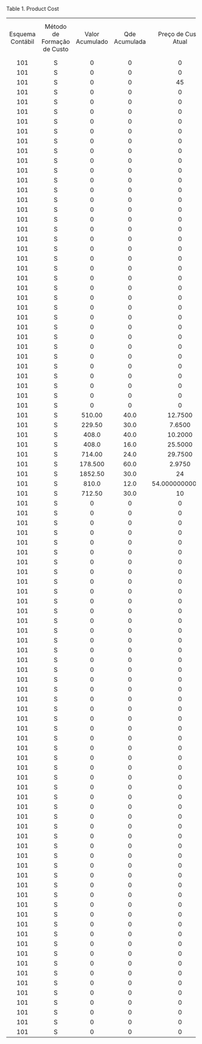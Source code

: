 <div id="d416994e1" class="table">

<div class="table-title">

Table 1. Product
Cost

</div>

<div class="table-contents">

|                  |                             |                 |               |                      |                                      |                  |           |                       |                                |                 |                                    |                   |               |         |             |            |
| :--------------: | :-------------------------: | :-------------: | :-----------: | :------------------: | :----------------------------------: | :--------------: | :-------: | :-------------------: | :----------------------------: | :-------------: | :--------------------------------: | :---------------: | :-----------: | :-----: | :---------: | :--------: |
| Esquema Contábil | Método de Formação de Custo | Valor Acumulado | Qde Acumulada | Preço de Custo Atual | Preços de Custos do Mais Baixo Nível | Quantidade Atual | Descrição | Preço de Custo Futuro | Custo Futuro Preço Baixo Nível | Custo Congelado | Instância do Conjunto de Atributos | Elemento de Custo | Tipo de Custo | Produto | Porcentagem | Processado |
|       101        |              S              |        0        |       0       |          0           |                  0                   |        0         |           |           0           |                                |      false      |                 0                  |        100        |      100      |   146   |      0      |   false    |
|       101        |              S              |        0        |       0       |          0           |                  0                   |        0         |           |           0           |                                |      false      |                 0                  |        100        |      100      |   122   |      0      |   false    |
|       101        |              S              |        0        |       0       |          45          |                  0                   |        0         |           |           0           |                                |      false      |                 0                  |        100        |      100      |   126   |      0      |   false    |
|       101        |              S              |        0        |       0       |          0           |                  0                   |        0         |           |           0           |                                |      false      |                 0                  |        100        |      100      |   131   |      0      |   false    |
|       101        |              S              |        0        |       0       |          0           |                  0                   |        0         |           |           0           |                                |      false      |                 0                  |        100        |      100      |   132   |      0      |   false    |
|       101        |              S              |        0        |       0       |          0           |                  0                   |        0         |           |           0           |                                |      false      |                 0                  |        100        |      100      |   147   |      0      |   false    |
|       101        |              S              |        0        |       0       |          0           |                  0                   |        0         |           |           0           |                                |      false      |                 0                  |        100        |      100      |   148   |      0      |   false    |
|       101        |              S              |        0        |       0       |          0           |                  0                   |        0         |           |           0           |                                |      false      |                 0                  |        100        |      100      |  50004  |      0      |   false    |
|       101        |              S              |        0        |       0       |          0           |                  0                   |        0         |           |           0           |                                |      false      |                 0                  |        100        |      100      |  50005  |      0      |   false    |
|       101        |              S              |        0        |       0       |          0           |                  0                   |        0         |           |           0           |                                |      false      |                 0                  |        100        |      100      |  50002  |      0      |   false    |
|       101        |              S              |        0        |       0       |          0           |                  0                   |        0         |           |           0           |                                |      false      |                 0                  |        100        |      100      |  50000  |      0      |   false    |
|       101        |              S              |        0        |       0       |          0           |                  0                   |        0         |           |           0           |                                |      false      |                 0                  |        100        |      100      |  50001  |      0      |   false    |
|       101        |              S              |        0        |       0       |          0           |                  0                   |        0         |           |           0           |                                |      false      |                 0                  |        100        |      100      |  50016  |      0      |   false    |
|       101        |              S              |        0        |       0       |          0           |                  0                   |        0         |           |           0           |                                |      false      |                 0                  |        100        |      100      |  50010  |      0      |   false    |
|       101        |              S              |        0        |       0       |          0           |                  0                   |        0         |           |           0           |                                |      false      |                 0                  |        100        |      100      |  50012  |      0      |   false    |
|       101        |              S              |        0        |       0       |          0           |                  0                   |        0         |           |           0           |                                |      false      |                 0                  |        100        |      100      |  50017  |      0      |   false    |
|       101        |              S              |        0        |       0       |          0           |                  0                   |        0         |           |           0           |                                |      false      |                 0                  |        100        |      100      |  50015  |      0      |   false    |
|       101        |              S              |        0        |       0       |          0           |                  0                   |        0         |           |           0           |                                |      false      |                 0                  |        100        |      100      |  50008  |      0      |   false    |
|       101        |              S              |        0        |       0       |          0           |                  0                   |        0         |           |           0           |                                |      false      |                 0                  |        100        |      100      |  50013  |      0      |   false    |
|       101        |              S              |        0        |       0       |          0           |                  0                   |        0         |           |           0           |                                |      false      |                 0                  |        100        |      100      |  50024  |      0      |   false    |
|       101        |              S              |        0        |       0       |          0           |                  0                   |        0         |           |           0           |                                |      false      |                 0                  |        100        |      100      |  50018  |      0      |   false    |
|       101        |              S              |        0        |       0       |          0           |                  0                   |        0         |           |           0           |                                |      false      |                 0                  |        100        |      100      |  50020  |      0      |   false    |
|       101        |              S              |        0        |       0       |          0           |                  0                   |        0         |           |           0           |                                |      false      |                 0                  |        100        |      100      |  50021  |      0      |   false    |
|       101        |              S              |        0        |       0       |          0           |                  0                   |        0         |           |           0           |                                |      false      |                 0                  |        100        |      100      |  50022  |      0      |   false    |
|       101        |              S              |        0        |       0       |          0           |                  0                   |        0         |           |           0           |                                |      false      |                 0                  |        100        |      100      |  50023  |      0      |   false    |
|       101        |              S              |        0        |       0       |          0           |                  0                   |        0         |           |           0           |                                |      false      |                 0                  |        100        |      100      |  50026  |      0      |   false    |
|       101        |              S              |        0        |       0       |          0           |                  0                   |        0         |           |           0           |                                |      false      |                 0                  |        100        |      100      |  50027  |      0      |   false    |
|       101        |              S              |        0        |       0       |          0           |                  0                   |        0         |           |           0           |                                |      false      |                 0                  |        105        |      100      |  50007  |      0      |   false    |
|       101        |              S              |        0        |       0       |          0           |     125.560000000000000000000000     |        0         |           |           0           |                                |      false      |                 0                  |        100        |      100      |   145   |      0      |   false    |
|       101        |              S              |        0        |       0       |          0           |                  0                   |        0         |           |           0           |                                |      false      |                 0                  |        105        |      100      |  50004  |      0      |   false    |
|       101        |              S              |        0        |       0       |          0           |                  0                   |        0         |           |           0           |                                |      false      |                 0                  |        105        |      100      |  50005  |      0      |   false    |
|       101        |              S              |        0        |       0       |          0           |                  0                   |        0         |           |           0           |                                |      false      |                 0                  |        105        |      100      |  50002  |      0      |   false    |
|       101        |              S              |        0        |       0       |          0           |                  0                   |        0         |           |           0           |                                |      false      |                 0                  |        105        |      100      |  50000  |      0      |   false    |
|       101        |              S              |        0        |       0       |          0           |                  0                   |        0         |           |           0           |                                |      false      |                 0                  |        105        |      100      |  50003  |      0      |   false    |
|       101        |              S              |        0        |       0       |          0           |                  0                   |        0         |           |           0           |                                |      false      |                 0                  |        105        |      100      |  50001  |      0      |   false    |
|       101        |              S              |        0        |       0       |          0           |                  0                   |        0         |           |           0           |                                |      false      |                 0                  |        105        |      100      |   123   |      0      |   false    |
|       101        |              S              |     510.00      |     40.0      |       12.7500        |                  0                   |       40.0       |           |           0           |                                |      false      |                 0                  |        100        |      100      |   138   |      0      |   false    |
|       101        |              S              |     229.50      |     30.0      |        7.6500        |                  0                   |       30.0       |           |           0           |                                |      false      |                 0                  |        100        |      100      |   139   |      0      |   false    |
|       101        |              S              |      408.0      |     40.0      |       10.2000        |                  0                   |       40.0       |           |           0           |                                |      false      |                 0                  |        100        |      100      |   140   |      0      |   false    |
|       101        |              S              |      408.0      |     16.0      |       25.5000        |                  0                   |       16.0       |           |           0           |                                |      false      |                 0                  |        100        |      100      |   143   |      0      |   false    |
|       101        |              S              |     714.00      |     24.0      |       29.7500        |                  0                   |       24.0       |           |           0           |                                |      false      |                 0                  |        100        |      100      |   144   |      0      |   false    |
|       101        |              S              |     178.500     |     60.0      |        2.9750        |                  0                   |       60.0       |           |           0           |                                |      false      |                 0                  |        100        |      100      |   142   |      0      |   false    |
|       101        |              S              |     1852.50     |     30.0      |          24          |                  0                   |       30.0       |           |           0           |                                |      false      |                 0                  |        100        |      100      |   123   |      0      |   false    |
|       101        |              S              |      810.0      |     12.0      |   54.000000000000    |                  0                   |       12.0       |           |           0           |                                |      false      |                 0                  |        100        |      100      |   134   |      0      |   false    |
|       101        |              S              |     712.50      |     30.0      |          10          |                  0                   |       20.0       |           |           0           |                                |      false      |                 0                  |        100        |      100      |   128   |      0      |   false    |
|       101        |              S              |        0        |       0       |          0           |                  0                   |        0         |           |           0           |                                |      false      |                 0                  |        105        |      100      |   124   |      0      |   false    |
|       101        |              S              |        0        |       0       |          0           |                  0                   |        0         |           |           0           |                                |      false      |                 0                  |        105        |      100      |   125   |      0      |   false    |
|       101        |              S              |        0        |       0       |          0           |                  0                   |        0         |           |           0           |                                |      false      |                 0                  |        105        |      100      |   126   |      0      |   false    |
|       101        |              S              |        0        |       0       |          0           |                  0                   |        0         |           |           0           |                                |      false      |                 0                  |        105        |      100      |   128   |      0      |   false    |
|       101        |              S              |        0        |       0       |          0           |                  0                   |        0         |           |           0           |                                |      false      |                 0                  |        105        |      100      |   129   |      0      |   false    |
|       101        |              S              |        0        |       0       |          0           |                  0                   |        0         |           |           0           |                                |      false      |                 0                  |        105        |      100      |   130   |      0      |   false    |
|       101        |              S              |        0        |       0       |          0           |                  0                   |        0         |           |           0           |                                |      false      |                 0                  |        105        |      100      |   132   |      0      |   false    |
|       101        |              S              |        0        |       0       |          0           |                  0                   |        0         |           |           0           |                                |      false      |                 0                  |        105        |      100      |   135   |      0      |   false    |
|       101        |              S              |        0        |       0       |          0           |                  0                   |        0         |           |           0           |                                |      false      |                 0                  |        105        |      100      |   138   |      0      |   false    |
|       101        |              S              |        0        |       0       |          0           |                  0                   |        0         |           |           0           |                                |      false      |                 0                  |        105        |      100      |   139   |      0      |   false    |
|       101        |              S              |        0        |       0       |          0           |                  0                   |        0         |           |           0           |                                |      false      |                 0                  |        105        |      100      |   141   |      0      |   false    |
|       101        |              S              |        0        |       0       |          0           |                  0                   |        0         |           |           0           |                                |      false      |                 0                  |        105        |      100      |   142   |      0      |   false    |
|       101        |              S              |        0        |       0       |          0           |                  0                   |        0         |           |           0           |                                |      false      |                 0                  |        105        |      100      |   143   |      0      |   false    |
|       101        |              S              |        0        |       0       |          0           |                  0                   |        0         |           |           0           |                                |      false      |                 0                  |        105        |      100      |   133   |      0      |   false    |
|       101        |              S              |        0        |       0       |          0           |                  0                   |        0         |           |           0           |                                |      false      |                 0                  |        105        |      100      |   146   |      0      |   false    |
|       101        |              S              |        0        |       0       |          0           |                  0                   |        0         |           |           0           |                                |      false      |                 0                  |        105        |      100      |   147   |      0      |   false    |
|       101        |              S              |        0        |       0       |          0           |                  0                   |        0         |           |           0           |                                |      false      |                 0                  |        105        |      100      |   148   |      0      |   false    |
|       101        |              S              |        0        |       0       |          0           |                  0                   |        0         |           |           0           |                                |      false      |                 0                  |        105        |      100      |  50016  |      0      |   false    |
|       101        |              S              |        0        |       0       |          0           |                  0                   |        0         |           |           0           |                                |      false      |                 0                  |        105        |      100      |  50010  |      0      |   false    |
|       101        |              S              |        0        |       0       |          0           |                  0                   |        0         |           |           0           |                                |      false      |                 0                  |        105        |      100      |  50009  |      0      |   false    |
|       101        |              S              |        0        |       0       |          0           |                  0                   |        0         |           |           0           |                                |      false      |                 0                  |        105        |      100      |  50017  |      0      |   false    |
|       101        |              S              |        0        |       0       |          0           |                  0                   |        0         |           |           0           |                                |      false      |                 0                  |        105        |      100      |  50015  |      0      |   false    |
|       101        |              S              |        0        |       0       |          0           |                  0                   |        0         |           |           0           |                                |      false      |                 0                  |        105        |      100      |  50008  |      0      |   false    |
|       101        |              S              |        0        |       0       |          0           |                  0                   |        0         |           |           0           |                                |      false      |                 0                  |        105        |      100      |  50014  |      0      |   false    |
|       101        |              S              |        0        |       0       |          0           |                  0                   |        0         |           |           0           |                                |      false      |                 0                  |        105        |      100      |  50013  |      0      |   false    |
|       101        |              S              |        0        |       0       |          0           |                  0                   |        0         |           |           0           |                                |      false      |                 0                  |        105        |      100      |  50024  |      0      |   false    |
|       101        |              S              |        0        |       0       |          0           |                  0                   |        0         |           |           0           |                                |      false      |                 0                  |        105        |      100      |  50018  |      0      |   false    |
|       101        |              S              |        0        |       0       |          0           |                  0                   |        0         |           |           0           |                                |      false      |                 0                  |        105        |      100      |  50020  |      0      |   false    |
|       101        |              S              |        0        |       0       |          0           |                  0                   |        0         |           |           0           |                                |      false      |                 0                  |        105        |      100      |  50021  |      0      |   false    |
|       101        |              S              |        0        |       0       |          0           |                  0                   |        0         |           |           0           |                                |      false      |                 0                  |        105        |      100      |  50022  |      0      |   false    |
|       101        |              S              |        0        |       0       |          0           |                  0                   |        0         |           |           0           |                                |      false      |                 0                  |        105        |      100      |  50023  |      0      |   false    |
|       101        |              S              |        0        |       0       |          0           |                  0                   |        0         |           |           0           |                                |      false      |                 0                  |        105        |      100      |  50027  |      0      |   false    |
|       101        |              S              |        0        |       0       |          0           |                  0                   |        0         |           |           0           |                                |      false      |                 0                  |       50000       |      100      |  50007  |      0      |   false    |
|       101        |              S              |        0        |       0       |          0           |                  0                   |        0         |           |           0           |                                |      false      |                 0                  |       50000       |      100      |   134   |      0      |   false    |
|       101        |              S              |        0        |       0       |          0           |                  0                   |        0         |           |           0           |                                |      false      |                 0                  |       50000       |      100      |  50004  |      0      |   false    |
|       101        |              S              |        0        |       0       |          0           |                  0                   |        0         |           |           0           |                                |      false      |                 0                  |       50000       |      100      |  50002  |      0      |   false    |
|       101        |              S              |        0        |       0       |          0           |                  0                   |        0         |           |           0           |                                |      false      |                 0                  |       50000       |      100      |   137   |      0      |   false    |
|       101        |              S              |        0        |       0       |          0           |                  0                   |        0         |           |           0           |                                |      false      |                 0                  |       50000       |      100      |  50000  |      0      |   false    |
|       101        |              S              |        0        |       0       |          0           |                  0                   |        0         |           |           0           |                                |      false      |                 0                  |       50000       |      100      |  50001  |      0      |   false    |
|       101        |              S              |        0        |       0       |          0           |                  0                   |        0         |           |           0           |                                |      false      |                 0                  |       50000       |      100      |   122   |      0      |   false    |
|       101        |              S              |        0        |       0       |          0           |                  0                   |        0         |           |           0           |                                |      false      |                 0                  |       50000       |      100      |   123   |      0      |   false    |
|       101        |              S              |        0        |       0       |          0           |                  0                   |        0         |           |           0           |                                |      false      |                 0                  |       50000       |      100      |   124   |      0      |   false    |
|       101        |              S              |        0        |       0       |          0           |                  0                   |        0         |           |           0           |                                |      false      |                 0                  |       50000       |      100      |   126   |      0      |   false    |
|       101        |              S              |        0        |       0       |          0           |                  0                   |        0         |           |           0           |                                |      false      |                 0                  |       50000       |      100      |   127   |      0      |   false    |
|       101        |              S              |        0        |       0       |          0           |                  0                   |        0         |           |           0           |                                |      false      |                 0                  |       50000       |      100      |   128   |      0      |   false    |
|       101        |              S              |        0        |       0       |          0           |                  0                   |        0         |           |           0           |                                |      false      |                 0                  |       50000       |      100      |   129   |      0      |   false    |
|       101        |              S              |        0        |       0       |          0           |                  0                   |        0         |           |           0           |                                |      false      |                 0                  |       50000       |      100      |   131   |      0      |   false    |
|       101        |              S              |        0        |       0       |          0           |                  0                   |        0         |           |           0           |                                |      false      |                 0                  |       50000       |      100      |   132   |      0      |   false    |
|       101        |              S              |        0        |       0       |          0           |                  0                   |        0         |           |           0           |                                |      false      |                 0                  |       50000       |      100      |   135   |      0      |   false    |
|       101        |              S              |        0        |       0       |          0           |                  0                   |        0         |           |           0           |                                |      false      |                 0                  |       50000       |      100      |   139   |      0      |   false    |
|       101        |              S              |        0        |       0       |          0           |                  0                   |        0         |           |           0           |                                |      false      |                 0                  |       50000       |      100      |   140   |      0      |   false    |
|       101        |              S              |        0        |       0       |          0           |                  0                   |        0         |           |           0           |                                |      false      |                 0                  |       50000       |      100      |   141   |      0      |   false    |
|       101        |              S              |        0        |       0       |          0           |                  0                   |        0         |           |           0           |                                |      false      |                 0                  |       50000       |      100      |   142   |      0      |   false    |
|       101        |              S              |        0        |       0       |          0           |                  0                   |        0         |           |           0           |                                |      false      |                 0                  |       50000       |      100      |   144   |      0      |   false    |
|       101        |              S              |        0        |       0       |          0           |                  0                   |        0         |           |           0           |                                |      false      |                 0                  |       50000       |      100      |   133   |      0      |   false    |

</div>

</div>
